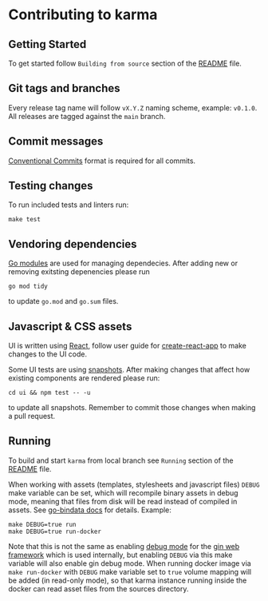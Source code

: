 # Contributing to karma

## Getting Started

To get started follow `Building from source` section of the [README](README.md)
file.

## Git tags and branches

Every release tag name will follow `vX.Y.Z` naming scheme, example: `v0.1.0`.
All releases are tagged against the `main` branch.

## Commit messages

[Conventional Commits](https://www.conventionalcommits.org) format is required
for all commits.

## Testing changes

To run included tests and linters run:

    make test

## Vendoring dependencies

[Go modules](https://github.com/golang/go/wiki/Modules) are used for managing
dependecies. After adding new or removing exitsting depenencies please run

    go mod tidy

to update `go.mod` and `go.sum` files.

## Javascript & CSS assets

UI is written using [React](https://reactjs.org), follow user guide for
[create-react-app](https://github.com/facebook/create-react-app) to make
changes to the UI code.

Some UI tests are using [snapshots](https://jestjs.io/docs/en/snapshot-testing).
After making changes that affect how existing components are rendered please
run:

    cd ui && npm test -- -u

to update all snapshots. Remember to commit those changes when making a pull
request.

## Running

To build and start `karma` from local branch see `Running` section of the
[README](README.md) file.

When working with assets (templates, stylesheets and javascript files) `DEBUG`
make variable can be set, which will recompile binary assets in debug mode,
meaning that files from disk will be read instead of compiled in assets.
See [go-bindata docs](https://github.com/jteeuwen/go-bindata#debug-vs-release-builds)
for details. Example:

    make DEBUG=true run
    make DEBUG=true run-docker

Note that this is not the same as enabling [debug mode](/README.md#debug) for
the [gin web framework](https://github.com/gin-gonic/gin) which is used
internally, but enabling `DEBUG` via this make variable will also enable gin
debug mode.
When running docker image via `make run-docker` with `DEBUG` make variable set
to `true` volume mapping will be added (in read-only mode), so that karma
instance running inside the docker can read asset files from the sources
directory.
